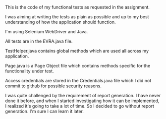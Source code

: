 This is the code of my functional tests as requested in the assignment.

I was aiming at writing the tests as plain as possible and up to my best understanding of how the 
application should function.

I'm using Selenium WebDriver and Java.

All tests are in the EVRA.java file.

TestHelper.java contains global methods which are used all across my application.

Page.java is a Page Object file which contains methods specific for the functionality under test.

Access credentials are stored in the Credentials.java file which I did not commit to github for 
possible security reasons.

I was quite challenged by the requirement of report generation. I have never done it before, and when I started 
investigating how it can be implemented, I realized it's going to take a lot of time. 
So I decided to go without report generation. I'm sure I can learn it later.
